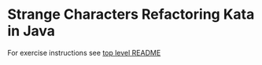 Strange Characters Refactoring Kata in Java
===========================================

For exercise instructions see [top level README](../README.md)

